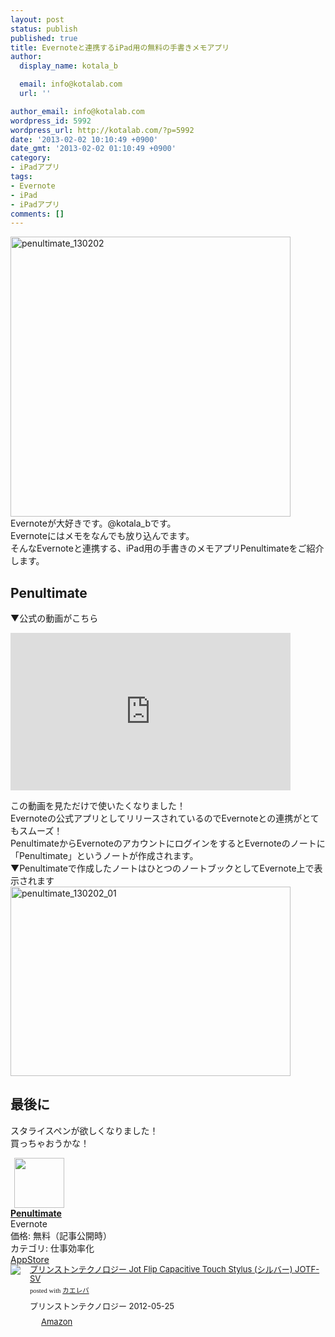 ```yaml
---
layout: post
status: publish
published: true
title: Evernoteと連携するiPad用の無料の手書きメモアプリ
author:
  display_name: kotala_b

  email: info@kotalab.com
  url: ''

author_email: info@kotalab.com
wordpress_id: 5992
wordpress_url: http://kotalab.com/?p=5992
date: '2013-02-02 10:10:49 +0900'
date_gmt: '2013-02-02 01:10:49 +0900'
category:
- iPadアプリ
tags:
- Evernote
- iPad
- iPadアプリ
comments: []
---
```

<p><img src="http://kotalab.com/wp-content/uploads/penultimate_130202-448x448.png" alt="penultimate_130202" width="448" height="448" class="alignnone size-large wp-image-5996" /><br />
Evernoteが大好きです。@kotala_bです。<br />
Evernoteにはメモをなんでも放り込んでます。<br />
そんなEvernoteと連携する、iPad用の手書きのメモアプリPenultimateをご紹介します。<br />
<!--more--></p>
<h2>Penultimate</h2>
<p>▼公式の動画がこちら</p>
<div class=video-container"><iframe width="448" height="252" src="http://www.youtube.com/embed/ItRaJBmdOL0?rel=0" frameborder="0" allowfullscreen></iframe></div>
<p>この動画を見ただけで使いたくなりました！<br />
Evernoteの公式アプリとしてリリースされているのでEvernoteとの連携がとてもスムーズ！<br />
PenultimateからEvernoteのアカウントにログインをするとEvernoteのノートに「Penultimate」というノートが作成されます。<br />
▼Penultimateで作成したノートはひとつのノートブックとしてEvernote上で表示されます<br />
<img src="http://kotalab.com/wp-content/uploads/penultimate_130202_01-448x303.jpg" alt="penultimate_130202_01" width="448" height="303" class="alignnone size-large wp-image-5994" /></p>
<h2>最後に</h2>
<p>スタライスペンが欲しくなりました！<br />
買っちゃおうかな！</p>
<div class="applink">
<div class="applinkimg"><a href="https://itunes.apple.com/jp/app/penultimate/id354098826?mt=8&uo=4&at=10l4yU" rel="nofollow" target="_blank"><img hspace="6" src="http://a1982.phobos.apple.com/us/r30/Purple6/v4/fe/d1/f6/fed1f60a-da4c-fb52-dbfc-94f2aedac14c/Icon.png" width="80" /></a></div>
<div class="applinktext">
<div class="applinktitle"><strong><a href="https://itunes.apple.com/jp/app/penultimate/id354098826?mt=8&uo=4&at=10l4yU" rel="nofollow" target="_blank">Penultimate</a></strong></div>
<div class="applinkinfo">Evernote</div>
<div class="applinkinfo">価格: 無料（記事公開時）</div>
<div class="applinkinfo">カテゴリ: 仕事効率化</div>
</div>
<div class="clear"></div>
<div class="appstorelink"><a href="https://itunes.apple.com/jp/app/penultimate/id354098826?mt=8&uo=4&at=10l4yU" rel="nofollow" target="_blank">AppStore</a></div>
</div>
<div class="kaerebalink-box" style="text-align:left;padding-bottom:20px;font-size:small;/zoom: 1;overflow: hidden;">
<div class="kaerebalink-image" style="float:left;margin:0 15px 10px 0;"><a href="http://www.amazon.co.jp/exec/obidos/ASIN/B0084AA0LW/same-22/ref=nosim/" rel="nofollow" target="_blank"><img src="http://ecx.images-amazon.com/images/I/318llvfwn2L._SL160_.jpg" style="border: none;" /></a></div>
<div class="kaerebalink-info" style="line-height:120%;/zoom: 1;overflow: hidden;">
<div class="kaerebalink-name" style="margin-bottom:10px;line-height:120%"><a href="http://www.amazon.co.jp/exec/obidos/ASIN/B0084AA0LW/same-22/ref=nosim/" rel="nofollow" target="_blank">プリンストンテクノロジー Jot Flip Capacitive Touch Stylus (シルバー) JOTF-SV</a>
<div class="kaerebalink-powered-date" style="font-size:8pt;margin-top:5px;font-family:verdana;line-height:120%">posted with <a href="http://kaereba.com" target="_blank">カエレバ</a></div>
</div>
<div class="kaerebalink-detail" style="margin-bottom:5px;"> プリンストンテクノロジー 2012-05-25    </div>
<div class="kaerebalink-link1" style="margin-top:10px;">
<div class="shoplinkamazon" style="display:inline;margin-right:5px;background: url('http://img.yomereba.com/tam_k_01.gif') 0 0 no-repeat;padding: 2px 0 2px 18px;white-space: nowrap;"><a href="http://www.amazon.co.jp/gp/search?keywords=Jot%20Flip%20Capacitive%20Touch%20Stylus&__mk_ja_JP=%83J%83%5E%83J%83i&tag=same-22" rel="nofollow" target="_blank" title="アマゾン" >Amazon</a></div>
</div>
</div>
<div class="booklink-footer" style="clear: left"></div>
</div>
